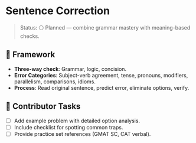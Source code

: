 # Sentence Correction

>Status: ⚪ Planned — combine grammar mastery with meaning-based checks.

## 🧾 Framework

- **Three-way check**: Grammar, logic, concision.
- **Error Categories**: Subject-verb agreement, tense, pronouns, modifiers, parallelism, comparisons, idioms.
- **Process**: Read original sentence, predict error, eliminate options, verify.

## 📌 Contributor Tasks

- [ ] Add example problem with detailed option analysis.
- [ ] Include checklist for spotting common traps.
- [ ] Provide practice set references (GMAT SC, CAT verbal).
